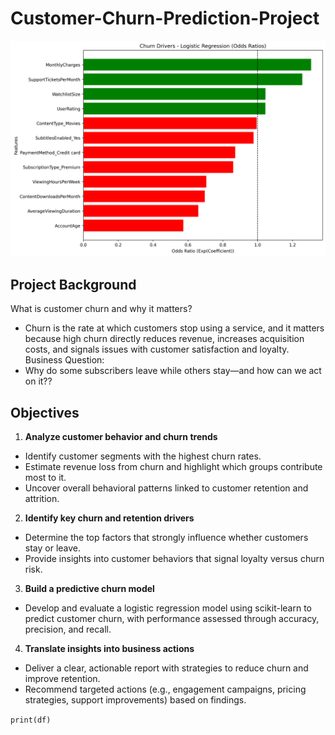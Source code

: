 # Customer-Churn-Prediction-Project

<img src="./odds_ratios.png">

## Project Background
What is customer churn and why it matters?
+ Churn is the rate at which customers stop using a service, and it matters because high churn directly reduces revenue, increases acquisition costs, and signals issues with customer satisfaction and loyalty.
Business Question:
+	Why do some subscribers leave while others stay—and how can we act on it??

## Objectives
1. **Analyze customer behavior and churn trends**
+ Identify customer segments with the highest churn rates.
+	Estimate revenue loss from churn and highlight which groups contribute most to it.
+ Uncover overall behavioral patterns linked to customer retention and attrition.
2.	**Identify key churn and retention drivers**
+	Determine the top factors that strongly influence whether customers stay or leave.
+	Provide insights into customer behaviors that signal loyalty versus churn risk.
3.	**Build a predictive churn model**
+	Develop and evaluate a logistic regression model using scikit-learn to predict customer churn, with performance assessed through accuracy, precision, and recall.
4.	**Translate insights into business actions**
+	Deliver a clear, actionable report with strategies to reduce churn and improve retention.
+	Recommend targeted actions (e.g., engagement campaigns, pricing strategies, support improvements) based on findings.





``` print(df) ```
